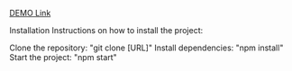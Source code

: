[DEMO Link](https://evgenb000.github.io/Vegetables/)

Installation
Instructions on how to install the project:

Clone the repository: "git clone [URL]"
Install dependencies: "npm install"
Start the project: "npm start"
